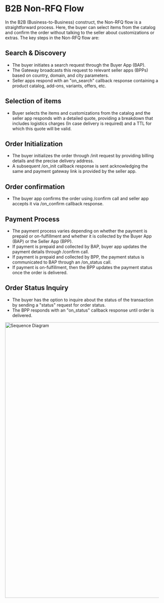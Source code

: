 # B2B Non-RFQ Flow

In the B2B (Business-to-Business) construct, the Non-RFQ flow is a straightforward process. Here, the buyer can select items from the catalog and confirm the order without talking to the seller about customizations or extras. The key steps in the Non-RFQ flow are:

## Search & Discovery
- The buyer initiates a search request through the Buyer App (BAP).
- The Gateway broadcasts this request to relevant seller apps (BPPs) based on country, domain, and city parameters.
- Seller apps respond with an "on_search" callback response containing a product catalog, add-ons, variants, offers, etc.

## Selection of items
- Buyer selects the items and customizations from the catalog and the seller app responds with a detailed quote, providing a breakdown that includes logistics charges (In case delivery is required) and a TTL for which this quote will be valid.

## Order Initialization
- The buyer initializes the order through /init request by providing billing details and the precise delivery address.
- A subsequent /on_init callback response is sent acknowledging the same and payment gateway link is provided by the seller app.

## Order confirmation
- The buyer app confirms the order using /confirm call and seller app accepts it via /on_confirm callback response.

## Payment Process
- The payment process varies depending on whether the payment is prepaid or on-fulfillment and whether it is collected by the Buyer App (BAP) or the Seller App (BPP).
- If payment is prepaid and collected by BAP, buyer app updates the payment details through /confirm call.
- If payment is prepaid and collected by BPP, the payment status is communicated to BAP through an /on_status call.
- If payment is on-fulfillment, then the BPP updates the payment status once the order is delivered.

## Order Status Inquiry
- The buyer has the option to inquire about the status of the transaction by sending a "status" request for order status.
- The BPP responds with an "on_status" callback response until order is delivered.

<!-- <img src="../images/NONRFQflow.svg" alt="Sequence Diagram" width="900" > -->

<img src="https://github.com/ONDC-Official/ONDC-RET-Specifications/blob/draft-2.x/api/images/NONRFQflow.svg?raw=true" alt="Sequence Diagram" width="900" >